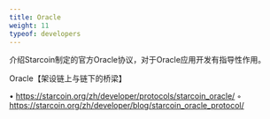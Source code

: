 ```yaml
---
title: Oracle
weight: 11
typeof: developers
---
```


介绍Starcoin制定的官方Oracle协议，对于Oracle应用开发有指导性作用。

<!--more-->

Oracle【架设链上与链下的桥梁】

• https://starcoin.org/zh/developer/protocols/starcoin_oracle/
◦ https://starcoin.org/zh/developer/blog/starcoin_oracle_protocol/